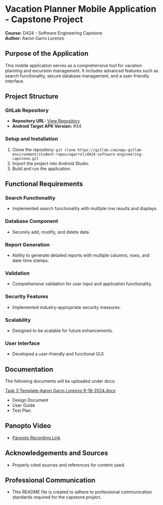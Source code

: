 # Vacation Planner Mobile Application - Capstone Project

**Course:** D424 - Software Engineering Capstone  
**Author:** Aaron Garro Lorenzo

## Purpose of the Application

This mobile application serves as a comprehensive tool for vacation planning and excursion management. It includes advanced features such as search functionality, secure database management, and a user-friendly interface.

## Project Structure

### GitLab Repository

- **Repository URL:** [View Repository](https://gitlab.com/wgu-gitlab-environment/student-repos/agarrol/d424-software-engineering-capstone/-/tree/task3_development)
- **Android Target APK Version:** #34

### Setup and Installation

1. Clone the repository: `git clone https://gitlab.com/wgu-gitlab-environment/student-repos/agarrol/d424-software-engineering-capstone.git`
2. Import the project into Android Studio.
3. Build and run the application.

## Functional Requirements

### Search Functionality
- Implemented search functionality with multiple row results and displays.

### Database Component
- Securely add, modify, and delete data.

### Report Generation
- Ability to generate detailed reports with multiple columns, rows, and date-time stamps.

### Validation
- Comprehensive validation for user input and application functionality.

### Security Features
- Implemented industry-appropriate security measures.

### Scalability
- Designed to be scalable for future enhancements.

### User Interface
- Developed a user-friendly and functional GUI.

## Documentation
The following documents will be uploaded under docs:

[Task 3 Template-Aaron Garro Lorenzo 9-18-2024.docx](docs/Task%203%20Template-Aaron%20Garro%20Lorenzo%209-18-2024.docx)

- Design Document
- User Guide
- Test Plan


## Panopto Video

- [Panopto Recording Link](https://wgu.hosted.panopto.com/Panopto/Pages/Viewer.aspx?id=8ed7bbd0-89fa-497d-952a-b1ef015c776f)


## Acknowledgements and Sources

- Properly cited sources and references for content used.

## Professional Communication

- This README file is created to adhere to professional communication standards required for the capstone project.
